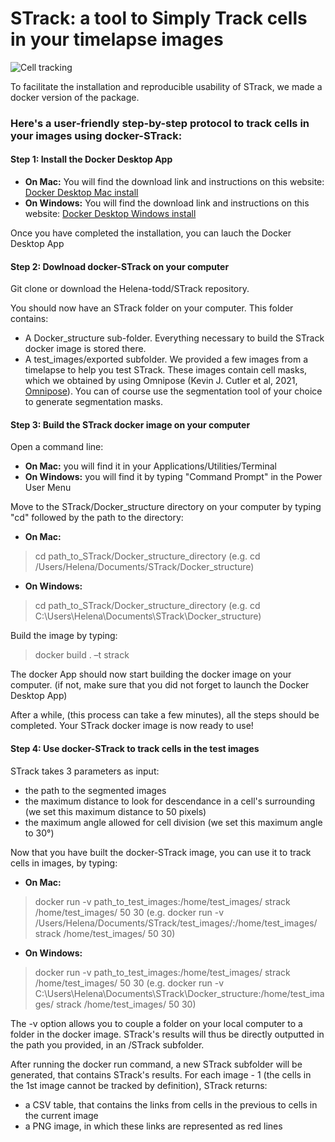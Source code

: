 # STrack: a tool to Simply Track cells in your timelapse images

![Cell tracking](/Volumes/T7/cell_tracking.png)

To facilitate the installation and reproducible usability of STrack, we made a docker version of the package.

### Here's a user-friendly step-by-step protocol to track cells in your images using docker-STrack:

#### Step 1: Install the Docker Desktop App

- **On Mac:** You will find the download link and instructions on this website: [Docker Desktop Mac install](https://docs.docker.com/desktop/mac/install/)
- **On Windows:** You will find the download link and instructions on this website: [Docker Desktop Windows install](https://docs.docker.com/desktop/windows/install/)

Once you have completed the installation, you can lauch the Docker Desktop App

#### Step 2: Dowlnoad docker-STrack on your computer

Git clone or download the Helena-todd/STrack repository.

You should now have an STrack folder on your computer. This folder contains:
- A Docker_structure sub-folder. Everything necessary to build the STrack docker image is stored there.
- A test_images/exported subfolder. We provided a few images from a timelapse to help you test STrack. These images contain cell masks, which we obtained by using Omnipose (Kevin J. Cutler et al, 2021, [Omnipose](https://github.com/kevinjohncutler/omnipose.git)). You can of course use the segmentation tool of your choice to generate segmentation masks.

#### Step 3: Build the STrack docker image on your computer

Open a command line:
- **On Mac:** you will find it in your Applications/Utilities/Terminal
- **On Windows:** you will find it by typing "Command Prompt" in the Power User Menu

Move to the STrack/Docker_structure directory on your computer by typing "cd" followed by the path to the directory:
- **On Mac:** 
> cd path_to_STrack/Docker_structure_directory
(e.g. cd /Users/Helena/Documents/STrack/Docker_structure)
- **On Windows:** 
> cd path_to_STrack/Docker_structure_directory
(e.g. cd C:\Users\Helena\Documents\STrack\Docker_structure)

Build the image by typing:
> docker build . –t strack

The docker App should now start building the docker image on your computer. 
(if not, make sure that you did not forget to launch the Docker Desktop App)

After a while, (this process can take a few minutes), all the steps should be completed. Your STrack docker image is now ready to use!

#### Step 4: Use docker-STrack to track cells in the test images

STrack takes 3 parameters as input:
- the path to the segmented images
- the maximum distance to look for descendance in a cell's surrounding (we set this maximum distance to 50 pixels)
- the maximum angle allowed for cell division (we set this maximum angle to 30°)

Now that you have built the docker-STrack image, you can use it to track cells in images, by typing:
- **On Mac:** 
> docker run -v path_to_test_images:/home/test_images/ strack /home/test_images/ 50 30
(e.g. docker run -v /Users/Helena/Documents/STrack/test_images/:/home/test_images/ strack /home/test_images/ 50 30)
- **On Windows:** 
> docker run -v path_to_test_images:/home/test_images/ strack /home/test_images/ 50 30
(e.g. docker run -v C:\Users\Helena\Documents\STrack\Docker_structure\:/home/test_images/ strack /home/test_images/ 50 30)

The -v option allows you to couple a folder on your local computer to a folder in the docker image. STrack's results will thus be directly outputted in the path you provided, in an /STrack subfolder.

After running the docker run command, a new STrack subfolder will be generated, that contains STrack's results. For each image - 1 (the cells in the 1st image cannot be tracked by definition), STrack returns:
- a CSV table, that contains the links from cells in the previous to cells in the current image
- a PNG image, in which these links are represented as red lines









